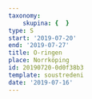 ```yaml
---
taxonomy:
    skupina: {  }
type: S
start: '2019-07-20'
end: '2019-07-27'
title: O-ringen
place: Norrköping
id: 20190720-0d0f38b3
template: soustredeni
date: '2019-07-16'
---
```

